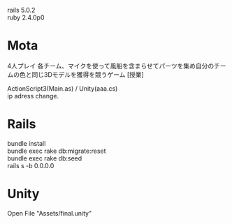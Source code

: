 rails 5.0.2<br />
ruby 2.4.0p0<br />

# Mota
4人プレイ 各チーム、マイクを使って風船を含まらせてパーツを集め自分のチームの色と同じ3Dモデルを獲得を競うゲーム [授業]


ActionScript3(Main.as) / Unity(aaa.cs)<br />
ip adress change.

# Rails

bundle install<br />
bundle exec rake db:migrate:reset<br />
bundle exec rake db:seed<br />
rails s -b 0.0.0.0

# Unity
Open File "Assets/final.unity"<br />
